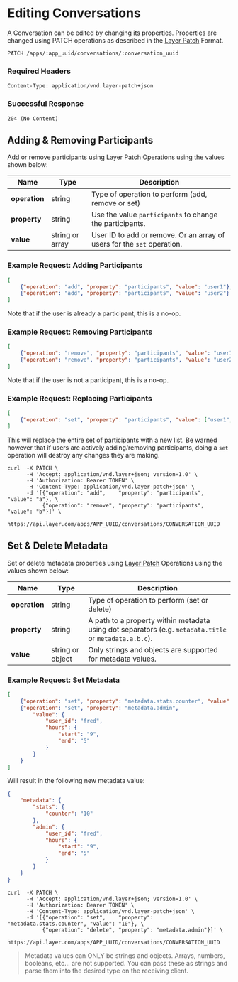 # Editing Conversations

A Conversation can be edited by changing its properties.  Properties are changed using PATCH operations as described in the [Layer Patch](https://github.com/layerhq/layer-patch) Format.

```request
PATCH /apps/:app_uuid/conversations/:conversation_uuid
```

### Required Headers

```text
Content-Type: application/vnd.layer-patch+json
```

### Successful Response

```text
204 (No Content)
```

## Adding &amp; Removing Participants

Add or remove participants using Layer Patch Operations using the values shown below:

| Name    |  Type | Description |
|---------|-------|-------------|
| **operation** | string | Type of operation to perform (add, remove or set) |
| **property**  | string | Use the value `participants` to change the participants. |
| **value**     | string or array | User ID to add or remove.  Or an array of users for the `set` operation. |


### Example Request: Adding Participants

```json
[
    {"operation": "add", "property": "participants", "value": "user1"},
    {"operation": "add", "property": "participants", "value": "user2"}
]
```

Note that if the user is already a participant, this is a no-op.

### Example Request: Removing Participants

```json
[
    {"operation": "remove", "property": "participants", "value": "user1"},
    {"operation": "remove", "property": "participants", "value": "user2"}
]
```

Note that if the user is not a participant, this is a no-op.

### Example Request: Replacing Participants

```json
[
    {"operation": "set", "property": "participants", "value": ["user1", "user2", "user3"]}
]
```

This will replace the entire set of participants with a new list. Be warned however that if users are actively adding/removing participants, doing a `set` operation will destroy any changes they are making.

```console
curl  -X PATCH \
      -H 'Accept: application/vnd.layer+json; version=1.0' \
      -H 'Authorization: Bearer TOKEN' \
      -H 'Content-Type: application/vnd.layer-patch+json' \
      -d '[{"operation": "add",    "property": "participants", "value": "a"}, \
           {"operation": "remove", "property": "participants", "value": "b"}]' \
      https://api.layer.com/apps/APP_UUID/conversations/CONVERSATION_UUID
```

## Set &amp; Delete Metadata
Set or delete metadata properties using [Layer Patch](https://github.com/layerhq/layer-patch#the-operations-array) Operations using the values shown below:

| Name    |  Type | Description |
|---------|-------|-------------|
| **operation** | string | Type of operation to perform (set or delete) |
| **property**  | string | A path to a property within metadata using dot separators (e.g. `metadata.title` or `metadata.a.b.c`). |
| **value**     | string or object | Only strings and objects are supported for metadata values. |


### Example Request: Set Metadata
```json
[
    {"operation": "set", "property": "metadata.stats.counter", "value": "10"},
    {"operation": "set", "property": "metadata.admin",
        "value": {
            "user_id": "fred",
            "hours": {
                "start": "9",
                "end": "5"
            }
        }
    }
]
```

Will result in the following new metadata value:
```json
{
    "metadata": {
        "stats": {
            "counter": "10"
        },
        "admin": {
            "user_id": "fred",
            "hours": {
                "start": "9",
                "end": "5"
            }
        }
    }
}
```

```console
curl  -X PATCH \
      -H 'Accept: application/vnd.layer+json; version=1.0' \
      -H 'Authorization: Bearer TOKEN' \
      -H 'Content-Type: application/vnd.layer-patch+json' \
      -d '[{"operation": "set",    "property": "metadata.stats.counter", "value": "10"}, \
           {"operation": "delete", "property": "metadata.admin"}]' \
      https://api.layer.com/apps/APP_UUID/conversations/CONVERSATION_UUID
```

> Metadata values can ONLY be strings and objects.  Arrays, numbers, booleans, etc... are not supported.  You can pass these as strings and parse them into the desired type on the receiving client.
